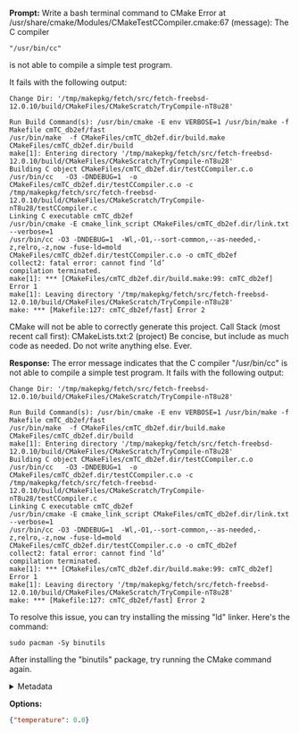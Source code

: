 **Prompt:**
Write a bash terminal command to CMake Error at /usr/share/cmake/Modules/CMakeTestCCompiler.cmake:67 (message):
  The C compiler

    "/usr/bin/cc"

  is not able to compile a simple test program.

  It fails with the following output:

    Change Dir: '/tmp/makepkg/fetch/src/fetch-freebsd-12.0.10/build/CMakeFiles/CMakeScratch/TryCompile-nT8u28'
    
    Run Build Command(s): /usr/bin/cmake -E env VERBOSE=1 /usr/bin/make -f Makefile cmTC_db2ef/fast
    /usr/bin/make  -f CMakeFiles/cmTC_db2ef.dir/build.make CMakeFiles/cmTC_db2ef.dir/build
    make[1]: Entering directory '/tmp/makepkg/fetch/src/fetch-freebsd-12.0.10/build/CMakeFiles/CMakeScratch/TryCompile-nT8u28'
    Building C object CMakeFiles/cmTC_db2ef.dir/testCCompiler.c.o
    /usr/bin/cc   -O3 -DNDEBUG=1  -o CMakeFiles/cmTC_db2ef.dir/testCCompiler.c.o -c /tmp/makepkg/fetch/src/fetch-freebsd-12.0.10/build/CMakeFiles/CMakeScratch/TryCompile-nT8u28/testCCompiler.c
    Linking C executable cmTC_db2ef
    /usr/bin/cmake -E cmake_link_script CMakeFiles/cmTC_db2ef.dir/link.txt --verbose=1
    /usr/bin/cc -O3 -DNDEBUG=1  -Wl,-O1,--sort-common,--as-needed,-z,relro,-z,now -fuse-ld=mold  CMakeFiles/cmTC_db2ef.dir/testCCompiler.c.o -o cmTC_db2ef 
    collect2: fatal error: cannot find ‘ld’
    compilation terminated.
    make[1]: *** [CMakeFiles/cmTC_db2ef.dir/build.make:99: cmTC_db2ef] Error 1
    make[1]: Leaving directory '/tmp/makepkg/fetch/src/fetch-freebsd-12.0.10/build/CMakeFiles/CMakeScratch/TryCompile-nT8u28'
    make: *** [Makefile:127: cmTC_db2ef/fast] Error 2
    
    

  

  CMake will not be able to correctly generate this project.
Call Stack (most recent call first):
  CMakeLists.txt:2 (project) Be concise, but include as much code as needed. Do not write anything else. Ever.


**Response:**
The error message indicates that the C compiler "/usr/bin/cc" is not able to compile a simple test program. It fails with the following output:

```
Change Dir: '/tmp/makepkg/fetch/src/fetch-freebsd-12.0.10/build/CMakeFiles/CMakeScratch/TryCompile-nT8u28'

Run Build Command(s): /usr/bin/cmake -E env VERBOSE=1 /usr/bin/make -f Makefile cmTC_db2ef/fast
/usr/bin/make  -f CMakeFiles/cmTC_db2ef.dir/build.make CMakeFiles/cmTC_db2ef.dir/build
make[1]: Entering directory '/tmp/makepkg/fetch/src/fetch-freebsd-12.0.10/build/CMakeFiles/CMakeScratch/TryCompile-nT8u28'
Building C object CMakeFiles/cmTC_db2ef.dir/testCCompiler.c.o
/usr/bin/cc   -O3 -DNDEBUG=1  -o CMakeFiles/cmTC_db2ef.dir/testCCompiler.c.o -c /tmp/makepkg/fetch/src/fetch-freebsd-12.0.10/build/CMakeFiles/CMakeScratch/TryCompile-nT8u28/testCCompiler.c
Linking C executable cmTC_db2ef
/usr/bin/cmake -E cmake_link_script CMakeFiles/cmTC_db2ef.dir/link.txt --verbose=1
/usr/bin/cc -O3 -DNDEBUG=1  -Wl,-O1,--sort-common,--as-needed,-z,relro,-z,now -fuse-ld=mold  CMakeFiles/cmTC_db2ef.dir/testCCompiler.c.o -o cmTC_db2ef 
collect2: fatal error: cannot find ‘ld’
compilation terminated.
make[1]: *** [CMakeFiles/cmTC_db2ef.dir/build.make:99: cmTC_db2ef] Error 1
make[1]: Leaving directory '/tmp/makepkg/fetch/src/fetch-freebsd-12.0.10/build/CMakeFiles/CMakeScratch/TryCompile-nT8u28'
make: *** [Makefile:127: cmTC_db2ef/fast] Error 2
```

To resolve this issue, you can try installing the missing "ld" linker. Here's the command:

```
sudo pacman -Sy binutils
```

After installing the "binutils" package, try running the CMake command again.

<details><summary>Metadata</summary>

- Duration: 65359 ms
- Datetime: 2023-10-11T12:58:34.459074
- Model: gpt-3.5-turbo-0613

</details>

**Options:**
```json
{"temperature": 0.0}
```

